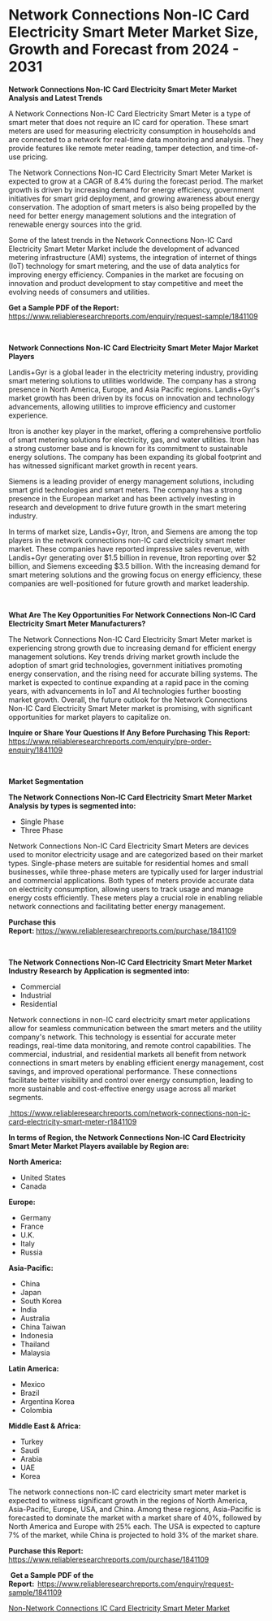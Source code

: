 <p><h1>Network Connections Non-IC Card Electricity Smart Meter Market Size, Growth and Forecast from 2024 - 2031</h1></p><p><strong>Network Connections Non-IC Card Electricity Smart Meter Market Analysis and Latest Trends</strong></p>
<p><p>A Network Connections Non-IC Card Electricity Smart Meter is a type of smart meter that does not require an IC card for operation. These smart meters are used for measuring electricity consumption in households and are connected to a network for real-time data monitoring and analysis. They provide features like remote meter reading, tamper detection, and time-of-use pricing.</p><p>The Network Connections Non-IC Card Electricity Smart Meter Market is expected to grow at a CAGR of 8.4% during the forecast period. The market growth is driven by increasing demand for energy efficiency, government initiatives for smart grid deployment, and growing awareness about energy conservation. The adoption of smart meters is also being propelled by the need for better energy management solutions and the integration of renewable energy sources into the grid.</p><p>Some of the latest trends in the Network Connections Non-IC Card Electricity Smart Meter Market include the development of advanced metering infrastructure (AMI) systems, the integration of internet of things (IoT) technology for smart metering, and the use of data analytics for improving energy efficiency. Companies in the market are focusing on innovation and product development to stay competitive and meet the evolving needs of consumers and utilities.</p></p>
<p><strong>Get a Sample PDF of the Report:&nbsp;</strong> <a href="https://www.reliableresearchreports.com/enquiry/request-sample/1841109">https://www.reliableresearchreports.com/enquiry/request-sample/1841109</a></p>
<p>&nbsp;</p>
<p><strong>Network Connections Non-IC Card Electricity Smart Meter Major Market Players</strong></p>
<p><p>Landis+Gyr is a global leader in the electricity metering industry, providing smart metering solutions to utilities worldwide. The company has a strong presence in North America, Europe, and Asia Pacific regions. Landis+Gyr's market growth has been driven by its focus on innovation and technology advancements, allowing utilities to improve efficiency and customer experience.</p><p>Itron is another key player in the market, offering a comprehensive portfolio of smart metering solutions for electricity, gas, and water utilities. Itron has a strong customer base and is known for its commitment to sustainable energy solutions. The company has been expanding its global footprint and has witnessed significant market growth in recent years.</p><p>Siemens is a leading provider of energy management solutions, including smart grid technologies and smart meters. The company has a strong presence in the European market and has been actively investing in research and development to drive future growth in the smart metering industry.</p><p>In terms of market size, Landis+Gyr, Itron, and Siemens are among the top players in the network connections non-IC card electricity smart meter market. These companies have reported impressive sales revenue, with Landis+Gyr generating over $1.5 billion in revenue, Itron reporting over $2 billion, and Siemens exceeding $3.5 billion. With the increasing demand for smart metering solutions and the growing focus on energy efficiency, these companies are well-positioned for future growth and market leadership.</p></p>
<p>&nbsp;</p>
<p><strong>What Are The Key Opportunities For Network Connections Non-IC Card Electricity Smart Meter Manufacturers?</strong></p>
<p><p>The Network Connections Non-IC Card Electricity Smart Meter market is experiencing strong growth due to increasing demand for efficient energy management solutions. Key trends driving market growth include the adoption of smart grid technologies, government initiatives promoting energy conservation, and the rising need for accurate billing systems. The market is expected to continue expanding at a rapid pace in the coming years, with advancements in IoT and AI technologies further boosting market growth. Overall, the future outlook for the Network Connections Non-IC Card Electricity Smart Meter market is promising, with significant opportunities for market players to capitalize on.</p></p>
<p><strong>Inquire or Share Your Questions If Any Before Purchasing This Report:</strong> <a href="https://www.reliableresearchreports.com/enquiry/pre-order-enquiry/1841109">https://www.reliableresearchreports.com/enquiry/pre-order-enquiry/1841109</a></p>
<p>&nbsp;</p>
<p><strong>Market Segmentation</strong></p>
<p><strong>The Network Connections Non-IC Card Electricity Smart Meter Market Analysis by types is segmented into:</strong></p>
<p><ul><li>Single Phase</li><li>Three Phase</li></ul></p>
<p><p>Network Connections Non-IC Card Electricity Smart Meters are devices used to monitor electricity usage and are categorized based on their market types. Single-phase meters are suitable for residential homes and small businesses, while three-phase meters are typically used for larger industrial and commercial applications. Both types of meters provide accurate data on electricity consumption, allowing users to track usage and manage energy costs efficiently. These meters play a crucial role in enabling reliable network connections and facilitating better energy management.</p></p>
<p><strong>Purchase this Report:&nbsp;</strong><a href="https://www.reliableresearchreports.com/purchase/1841109">https://www.reliableresearchreports.com/purchase/1841109</a></p>
<p>&nbsp;</p>
<p><strong>The Network Connections Non-IC Card Electricity Smart Meter Market Industry Research by Application is segmented into:</strong></p>
<p><ul><li>Commercial</li><li>Industrial</li><li>Residential</li></ul></p>
<p><p>Network connections in non-IC card electricity smart meter applications allow for seamless communication between the smart meters and the utility company's network. This technology is essential for accurate meter readings, real-time data monitoring, and remote control capabilities. The commercial, industrial, and residential markets all benefit from network connections in smart meters by enabling efficient energy management, cost savings, and improved operational performance. These connections facilitate better visibility and control over energy consumption, leading to more sustainable and cost-effective energy usage across all market segments.</p></p>
<p><a href="https://www.reliableresearchreports.com/network-connections-non-ic-card-electricity-smart-meter-r1841109">&nbsp;https://www.reliableresearchreports.com/network-connections-non-ic-card-electricity-smart-meter-r1841109</a></p>
<p><strong>In terms of Region, the Network Connections Non-IC Card Electricity Smart Meter Market Players available by Region are:</strong></p>
<p>
    <p> <strong> North America: </strong>
        <ul>
            <li>United States</li>
            <li>Canada</li>
        </ul>
        </p> 
    <p> <strong> Europe: </strong>
        <ul>
            <li>Germany</li>
            <li>France</li>
            <li>U.K.</li>
            <li>Italy</li>
            <li>Russia</li>
        </ul>
        </p> 
    <p> <strong> Asia-Pacific: </strong>
        <ul>
            <li>China</li>
            <li>Japan</li>
            <li>South Korea</li>
            <li>India</li>
            <li>Australia</li>
            <li>China Taiwan</li>
            <li>Indonesia</li>
            <li>Thailand</li>
            <li>Malaysia</li>
        </ul>
        </p> 
    <p> <strong> Latin America: </strong>
        <ul>
            <li>Mexico</li>
            <li>Brazil</li>
            <li>Argentina Korea</li>
            <li>Colombia</li>
        </ul>
        </p> 
    <p> <strong> Middle East & Africa: </strong>
        <ul>
            <li>Turkey</li>
            <li>Saudi</li>
            <li>Arabia</li>
            <li>UAE</li>
            <li>Korea</li>
        </ul>
    </p>
    </p>
<p><p>The network connections non-IC card electricity smart meter market is expected to witness significant growth in the regions of North America, Asia-Pacific, Europe, USA, and China. Among these regions, Asia-Pacific is forecasted to dominate the market with a market share of 40%, followed by North America and Europe with 25% each. The USA is expected to capture 7% of the market, while China is projected to hold 3% of the market share.</p></p>
<p><strong>Purchase this Report: </strong><a href="https://www.reliableresearchreports.com/purchase/1841109">https://www.reliableresearchreports.com/purchase/1841109</a></p>
<p>&nbsp;<strong>Get a Sample PDF of the Report:&nbsp;&nbsp;</strong><a href="https://www.reliableresearchreports.com/enquiry/request-sample/1841109">https://www.reliableresearchreports.com/enquiry/request-sample/1841109</a></p>
<p><strong></strong></p>
<p><p><a href="https://github.com/RichRobinson5/Market-Research-Report-List-4/blob/main/non-network-connections-ic-card-electricity-smart-meter-market.md">Non-Network Connections IC Card Electricity Smart Meter Market</a></p></p>